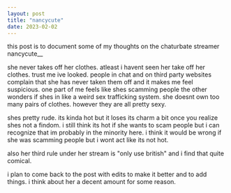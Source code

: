 ```yaml
---
layout: post
title: "nancycute"
date: 2023-02-02
---
```

this post is to document some of my thoughts on the chaturbate streamer nancycute__

she never takes off her clothes. atleast i havent seen her take off her clothes. trust me ive looked. people in chat and on third party websites complain that she has never taken them off and it makes me feel suspicious. one part of me feels like shes scamming people the other wonders if shes in like a weird sex trafficking system. she doesnt own too many pairs of clothes. however they are all pretty sexy.

shes pretty rude. its kinda hot but it loses its charm a bit once you realize shes not a findom. i still think its hot if she wants to scam people but i can recognize that im probably in the minority here. i think it would be wrong if she was scamming people but i wont act like its not hot.

also her third rule under her stream is "only use british" and i find that quite comical.

i plan to come back to the post with edits to make it better and to add things. i think about her a decent amount for some reason.
